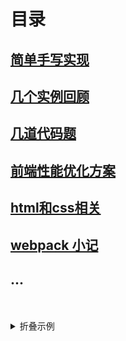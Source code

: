 # 目录

## [简单手写实现](/blog/简单手写实现/)
## [几个实例回顾](/blog/几个实例回顾/)
## [几道代码题](/blog/几道代码题/)
## [前端性能优化方案](/blog/前端性能优化方案/)
## [html和css相关](/blog/html和css相关/)
## [webpack 小记](/blog/webpack小记/)
## ...

<br/>
<br/>
<details>
  <summary>折叠示例</summary>
  我是内容
</details>
